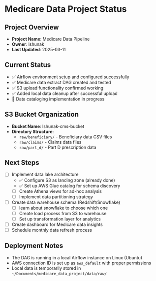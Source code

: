 # Medicare Data Project Status

## Project Overview
- **Project Name**: Medicare Data Pipeline
- **Owner**: lshunak
- **Last Updated**: 2025-03-11 

## Current Status
- ✅ Airflow environment setup and configured successfully
- ✅ Medicare data extract DAG created and tested
- ✅ S3 upload functionality confirmed working
- ✅ Added local data cleanup after successful upload
- 🔄 Data cataloging implementation in progress

## S3 Bucket Organization
- **Bucket Name**: lshunak-cms-bucket
- **Directory Structure**:
  - `raw/beneficiary/` - Beneficiary data CSV files
  - `raw/claims/` - Claims data files 
  - `raw/part_d/` - Part D prescription data

## Next Steps
- [ ] Implement data lake architecture
  - ✅ Configure S3 as landing zone (already done)
  - ✅ Set up AWS Glue catalog for schema discovery
  - [ ] Create Athena views for ad-hoc analysis
  - [ ] Implement data partitioning strategy
- [ ] Create data warehouse schema (Redshift/Snowflake)
  - [ ] learn about snowflake to choose which one
  - [ ] Create load process from S3 to warehouse
  - [ ] Set up transformation layer for analytics
- [ ] Create dashboard for Medicare data insights
- [ ] Schedule monthly data refresh process

## Deployment Notes
- The DAG is running in a local Airflow instance on Linux (Ubuntu)
- AWS connection ID is set up as `aws_default` with proper permissions
- Local data is temporarily stored in `~/Documents/medicare_data_project/data/raw/`

